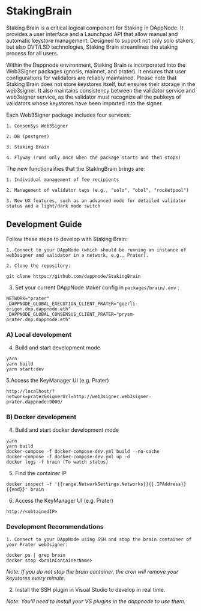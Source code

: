 # StakingBrain

Staking Brain is a critical logical component for Staking in DAppNode. It provides a user interface and a Launchpad API that allow manual and automatic keystore management. Designed to support not only solo stakers, but also DVT/LSD technologies, Staking Brain streamlines the staking process for all users.

Within the Dappnode environment, Staking Brain is incorporated into the Web3Signer packages (gnosis, mainnet, and prater). It ensures that user configurations for validators are reliably maintained. Please note that Staking Brain does not store keystores itself, but ensures their storage in the web3signer. It also maintains consistency between the validator service and web3signer service, as the validator must recognize all the pubkeys of validators whose keystores have been imported into the signer.

Each Web3Signer package includes four services:
    
    1. ConsenSys Web3Signer
    
    2. DB (postgres)
    
    3. Staking Brain
    
    4. Flyway (runs only once when the package starts and then stops)
  
The new functionalities that the StakingBrain brings are:

    1. Individual management of fee recipients

    2. Management of validator tags (e.g., "solo", "obol", "rocketpool")

    3. New UX features, such as an advanced mode for detailed validator status and a light/dark mode switch
    
## Development Guide

Follow these steps to develop with Staking Brain:

    1. Connect to your DAppNode (which should be running an instance of web3signer and validator in a network, e.g., Prater).

    2. Clone the repository:

```
git clone https://github.com/dappnode/StakingBrain
```

3. Set your current DAppNode staker config in `packages/brain/.env` :
```
NETWORK="prater"
_DAPPNODE_GLOBAL_EXECUTION_CLIENT_PRATER="goerli-erigon.dnp.dappnode.eth"
_DAPPNODE_GLOBAL_CONSENSUS_CLIENT_PRATER="prysm-prater.dnp.dappnode.eth"
```

### A) Local development
4. Build and start development mode
```
yarn
yarn build
yarn start:dev
```

5.Access the KeyManager UI (e.g. Prater)
```
http://localhost/?network=prater&signerUrl=http://web3signer.web3signer-prater.dappnode:9000/
```

### B) Docker development

4. Build and start docker development mode
```
yarn
yarn build
docker-compose -f docker-compose-dev.yml build --no-cache
docker-compose -f docker-compose-dev.yml up -d
docker logs -f brain (To watch status)
```

5. Find the container IP
```
docker inspect -f '{{range.NetworkSettings.Networks}}{{.IPAddress}}{{end}}' brain
```

6. Access the KeyManager UI (e.g. Prater)
```
http://<obtainedIP>
```

### Development Recommendations

    1. Connect to your DAppNode using SSH and stop the brain container of your Prater web3signer:

```   
docker ps | grep brain
docker stop <brainContainerName>
```

_Note: If you do not stop the brain container, the cron will remove your keystores every minute._ 

2. Install the SSH plugin in Visual Studio to develop in real time.

_Note: You'll need to install your VS plugins in the dappnode to use them._ 

